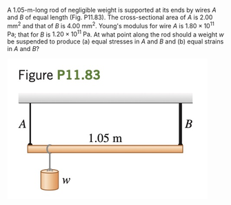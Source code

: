 A 1.05-m-long rod of negligible weight is supported at its ends by wires $`A`$ and $`B`$ of equal length (Fig. P11.83). The cross-sectional area of $`A`$ is $`2.00 \text{ mm}^2`$ and that of $`B`$ is $`4.00 \text{ mm}^2`$. Young's modulus for wire $`A`$ is $`1.80 \times 10^{11} \text{ Pa}`$; that for $`B`$ is $`1.20 \times 10^{11} \text{ Pa}`$. At what point along the rod should a weight $`w`$ be suspended to produce (a) equal stresses in $`A`$ and $`B`$ and (b) equal strains in $`A`$ and $`B`$?

![](e11.83.jpg)